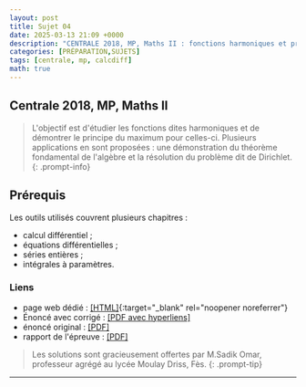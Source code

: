 ```yaml
---
layout: post
title: Sujet 04
date: 2025-03-13 21:09 +0000
description: "CENTRALE 2018, MP, Maths II : fonctions harmoniques et principe du maximum"
categories: [PRÉPARATION,SUJETS]
tags: [centrale, mp, calcdiff]
math: true
---
```


## Centrale 2018, MP, Maths II

> L'objectif est d'étudier les fonctions dites harmoniques et de démontrer le principe du maximum pour celles-ci. Plusieurs applications en sont proposées : une démonstration du théorème fondamental de l'algèbre et la résolution du problème dit de Dirichlet.
{: .prompt-info} 

## Prérequis 

Les outils utilisés couvrent plusieurs chapitres : 
- calcul différentiel ;
- équations différentielles ;
- séries entières ;
- intégrales à paramètres.



### Liens 
- page web dédié : [[HTML]](https://texbouja.github.io/cpge-preparation/part-anaproba-5.html){:target="_blank" rel="noopener noreferrer"} 
- Énoncé avec corrigé : [[PDF avec hyperliens]](/assets/pdf/centrale2018mp2c.pdf)
- énoncé original : [[PDF]](/assets/pdf/centrale2018mp2e.pdf)
- rapport de l'épreuve : [[PDF]](/assets/pdf/centrale2018mp2r.pdf)

> Les solutions sont gracieusement offertes par M.Sadik Omar, professeur agrégé au lycée Moulay Driss, Fès.
{: .prompt-tip} 


---
